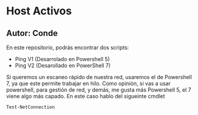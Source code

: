 # Host Activos
## Autor: Conde

En este repositorio, podrás encontrar dos scripts: 
- Ping V1 (Desarrolado en Powershell 5)
- Ping V2 (Desarollado en PowerShell 7)

Si queremos un escaneo rápido de nuestra red, usaremos el de Powershell 7, ya que este permite trabajar en hilo. Como opinión, si 
vas a usar powershell, para gestión de red, y demás, me gusta más Powershell 5, el 7 viene algo más capado. 
En este caso hablo del sigueinte cmdlet
```powershell
Test-NetConnection
```
